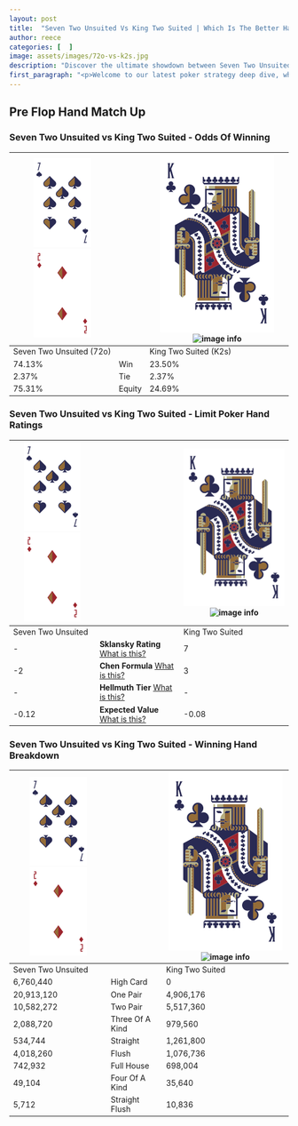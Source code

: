 ```yaml
---
layout: post
title:  "Seven Two Unsuited Vs King Two Suited | Which Is The Better Hand In Poker? A Complete Guide"
author: reece
categories: [  ]
image: assets/images/72o-vs-k2s.jpg
description: "Discover the ultimate showdown between Seven Two Unsuited and King Two Suited in poker! Uncover the odds, strategies, and scenarios where one hand triumphs over the other. Get ready to up your poker game with this thrilling analysis."
first_paragraph: "<p>Welcome to our latest poker strategy deep dive, where we're pitting two distinct hands against each other in a high-stakes showdown: Seven Two Unsuited vs King Two Suited.</p><p>In the dynamic world of poker, every decision counts, and knowing which hand holds the upper hand is key to your success at the table.</p><p>In this article, we'll dissect these two hands, explore the scenarios where one dominates the other, and equip you with the knowledge to make strategic choices that can tip the odds in your favor.</p><p>Get ready to unravel the intriguing dynamics of these poker hands and elevate your game to new heights.</p>"
---
```




[comment]: # (sp0)

## Pre Flop Hand Match Up

<div class="table hand-ratings" markdown="1"> 



### Seven Two Unsuited vs King Two Suited - Odds Of Winning


    
| ![image info](assets/images/hand1/7.png) ![image info](assets/images/hand1/2o.png) |  | ![image info](assets/images/hand2/K.png) ![image info](assets/images/hand2/2s.png) |
| -------- | -------- | -------- |
| Seven Two Unsuited (72o) |  | King Two Suited (K2s) |
| 74.13% | Win | 23.50% |
| 2.37% | Tie | 2.37% |
| 75.31% | Equity | 24.69% |




[comment]: # (sp1)



### Seven Two Unsuited vs King Two Suited - Limit Poker Hand Ratings


    
| ![image info](assets/images/hand1/7.png) ![image info](assets/images/hand1/2o.png) |  | ![image info](assets/images/hand2/K.png) ![image info](assets/images/hand2/2s.png) |
| -------- | -------- | -------- |
| Seven Two Unsuited |  | King Two Suited |
| - | **Sklansky Rating** [What is this?](/sklansky-rating-explained) | 7 |
| -2 | **Chen Formula** [What is this?](/chen-formula-explained) | 3 |
| - | **Hellmuth Tier** [What is this?](/Hellmuth-tier-explained) | - |
| -0.12 | **Expected Value** [What is this?](/expected-value-explained) | -0.08 |




[comment]: # (sp2)



### Seven Two Unsuited vs King Two Suited - Winning Hand Breakdown


    
| ![image info](assets/images/hand1/7.png) ![image info](assets/images/hand1/2o.png) |  | ![image info](assets/images/hand2/K.png) ![image info](assets/images/hand2/2s.png) |
| -------- | -------- | -------- |
| Seven Two Unsuited |  | King Two Suited |
| 6,760,440 | High Card | 0 |
| 20,913,120 | One Pair | 4,906,176 |
| 10,582,272 | Two Pair | 5,517,360 |
| 2,088,720 | Three Of A Kind | 979,560 |
| 534,744 | Straight | 1,261,800 |
| 4,018,260 | Flush | 1,076,736 |
| 742,932 | Full House | 698,004 |
| 49,104 | Four Of A Kind | 35,640 |
| 5,712 | Straight Flush | 10,836 |




[comment]: # (sp3)



</div>

[comment]: # (sp4)



[comment]: # (sp5)

